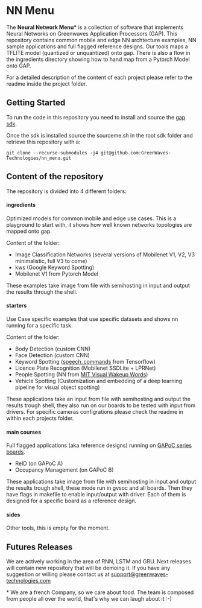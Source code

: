 # NN Menu

The **Neural Network Menu\*** is a collection of software that implements Neural Networks on Greenwaves Application Processors (GAP). This repository contains common mobile and edge NN archtecture examples, NN sample applications and full flagged reference designs. Our tools maps a TFLITE model (quantized or unquantized) onto gap. There is also a flow in the ingredients directory showing how to hand map from a Pytorch Model onto GAP. 

For a detailed description of the content of each project please refer to the readme inside the project folder. 

## Getting Started 

To run the code in this repository you need to install and source the [gap sdk](https://github.com/GreenWaves-Technologies/gap_sdk).

Once the sdk is installed source the sourceme.sh in the root sdk folder and retrieve this repository with a:

```
git clone --recurse-submodules -j4 git@github.com:GreenWaves-Technologies/nn_menu.git
```

## Content of the repository 

The repository is divided into 4 different folders:

#### **ingredients**
Optimized models for common mobile and edge use cases. This is a playground to start with, it shows how well known networks topologies are mapped onto gap.

Content of the folder:
- Image Classification Networks (several versions of Mobilenet V1, V2, V3 minimalistic, full V3 to come)
- kws (Google Keyword Spotting)
- Mobilenet V1 from Pytorch Model

These examples take image from file with semihosting in input and output the results through the shell.

#### **starters**
Use Case specific examples that use specific datasets and shows nn running for a specific task. 

Content of the folder:
- Body Detection (custom CNN) 
- Face Detection (custom CNN)
- Keyword Spotting ([speech_commands](https://www.tensorflow.org/datasets/catalog/speech_commands) from Tensorflow)
- Licence Plate Recognition (Mobilenet SSDLite + LPRNet)
- People Spotting (NN from [MIT Visual Wakeup Words](https://github.com/mit-han-lab/VWW))
- Vehicle Spotting (Customization and embedding of a deep learning pipeline for visual object spotting)

These applications take an input from file with semihosting and output the results trough shell, they also run on our boards to be tested with input from drivers. For specific cameras configrations please check the readme in within each projects folder.  

#### **main courses**
Full flagged applications (aka reference designs) running on [GAPoC series boards](https://greenwaves-technologies.com/store/).

- ReID (on GAPoC A)
- Occupancy Management (on GAPoC B)

These applications take image from file with semihosting in input and output the results trough shell, these mode run in gvsoc and all boards. Then they have flags in makefile to enable input/output with driver. Each of them is designed for a specific board as a reference design. 


#### **sides**

Other tools, this is empty for the moment.


## Futures Releases

We are actively working in the area of RNN, LSTM and GRU. Next releases will contain new repository that will be demoing it. If you have any suggestion or willing please contact us at <support@greenwaves-technologies.com>


\* We are a french Company, so we care about food. The team is composed from people all over the world, that's why we can laugh about it :-) 
